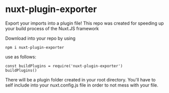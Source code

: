 # nuxt-plugin-exporter
Export your imports into a plugin file!
This repo was created for speeding up your build process of the Nuxt.JS framework

Download into your repo by using

    npm i nuxt-plugin-exporter
  
use as follows:

    const buildPlugins = require('nuxt-plugin-exporter')
    buildPlugins()
    
There will be a plugin folder created in your root directory.
You'll have to self include into your nuxt.config.js file in order to not mess with your file.
